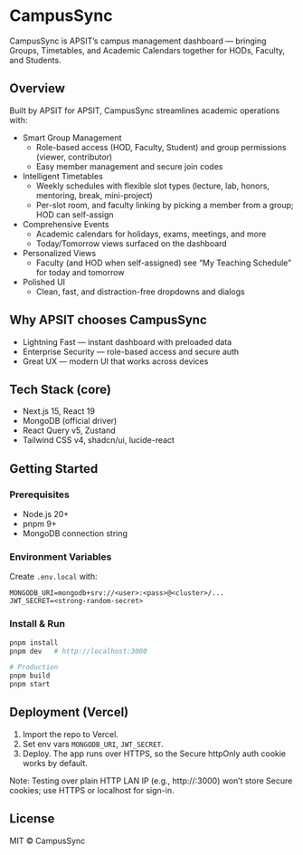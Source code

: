 # CampusSync

CampusSync is APSIT’s campus management dashboard — bringing Groups, Timetables, and Academic Calendars together for HODs, Faculty, and Students.

## Overview

Built by APSIT for APSIT, CampusSync streamlines academic operations with:

- Smart Group Management
  - Role-based access (HOD, Faculty, Student) and group permissions (viewer, contributor)
  - Easy member management and secure join codes
- Intelligent Timetables
  - Weekly schedules with flexible slot types (lecture, lab, honors, mentoring, break, mini-project)
  - Per-slot room, and faculty linking by picking a member from a group; HOD can self-assign
- Comprehensive Events
  - Academic calendars for holidays, exams, meetings, and more
  - Today/Tomorrow views surfaced on the dashboard
- Personalized Views
  - Faculty (and HOD when self-assigned) see “My Teaching Schedule” for today and tomorrow
- Polished UI
  - Clean, fast, and distraction-free dropdowns and dialogs

## Why APSIT chooses CampusSync

- Lightning Fast — instant dashboard with preloaded data
- Enterprise Security — role-based access and secure auth
- Great UX — modern UI that works across devices

## Tech Stack (core)

- Next.js 15, React 19
- MongoDB (official driver)
- React Query v5, Zustand
- Tailwind CSS v4, shadcn/ui, lucide-react

## Getting Started

### Prerequisites
- Node.js 20+
- pnpm 9+
- MongoDB connection string

### Environment Variables
Create `.env.local` with:

```
MONGODB_URI=mongodb+srv://<user>:<pass>@<cluster>/...
JWT_SECRET=<strong-random-secret>
```

### Install & Run

```bash
pnpm install
pnpm dev   # http://localhost:3000

# Production
pnpm build
pnpm start
```

## Deployment (Vercel)

1. Import the repo to Vercel.
2. Set env vars `MONGODB_URI`, `JWT_SECRET`.
3. Deploy. The app runs over HTTPS, so the Secure httpOnly auth cookie works by default.

Note: Testing over plain HTTP LAN IP (e.g., http://<your-ip>:3000) won’t store Secure cookies; use HTTPS or localhost for sign-in.

## License

MIT © CampusSync